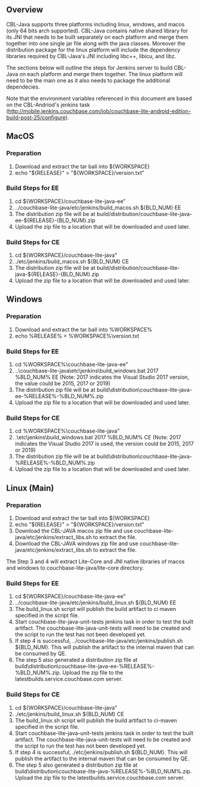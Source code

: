 ## Overview

CBL-Java supports three platforms including linux, windows, and macos (only 64 bits arch supported). CBL-Java contains native shared library for its JNI that needs to be built separately on each platform and merge them together into one single jar file along with the java classes. Moreover the distribution package for the linux platform will include the dependency libraries required by CBL-Java's JNI including libc++, libicu, and libz.

The sections below will outline the steps for Jenkins server to build CBL-Java on each platform and merge them together. The linux platform will need to be the main one as it also needs to package the additional dependecies.

Note that the environment variables referenced in this document are based on the CBL-Andriod's jenkins task (http://mobile.jenkins.couchbase.com/job/couchbase-lite-android-edition-build-post-25/configure).

## MacOS

### Preparation
1. Download and extract the tar ball into ${WORKSPACE}
2. echo "${RELEASE}" > "${WORKSPACE}/version.txt"

### Build Steps for EE
1. cd ${WORKSPACE}/couchbase-lite-java-ee"
2. ../couchbase-lite-java/etc/jenkins/build_macos.sh ${BLD_NUM} EE
3. The distribution zip file will be at build/distribution/couchbase-lite-java-ee-${RELEASE}-{BLD_NUM}.zip
4. Upload the zip file to a location that will be downloaded and used later.

### Build Steps for CE
1. cd ${WORKSPACE}/couchbase-lite-java"
2. ./etc/jenkins/build_macos.sh ${BLD_NUM} CE
3. The distribution zip file will be at build/distribution/couchbase-lite-java-${RELEASE}-{BLD_NUM}.zip
4. Upload the zip file to a location that will be downloaded and used later.

## Windows

### Preparation
1. Download and extract the tar ball into %WORKSPACE%
2. echo %RELEASE% > %WORKSPACE%\version.txt

### Build Steps for EE
1. cd %WORKSPACE%\couchbase-lite-java-ee"
2. ..\couchbase-lite-java\etc\jenkins\build_windows.bat 2017 %BLD_NUM% EE (Note: 2017 indicates the Visual Studio 2017 version, the value could be 2015, 2017 or 2019)
3. The distribution zip file will be at build\distribution\couchbase-lite-java-ee-%RELEASE%-%BLD_NUM%.zip
4. Upload the zip file to a location that will be downloaded and used later.

### Build Steps for CE
1. cd %WORKSPACE%\couchbase-lite-java"
2. .\etc\jenkins\build_windows.bat 2017 %BLD_NUM% CE (Note: 2017 indicates the Visual Studio 2017 is used, the version could be 2015, 2017 or 2019)
3. The distribution zip file will be at build\distribution\couchbase-lite-java-%RELEASE%-%BLD_NUM%.zip
4. Upload the zip file to a location that will be downloaded and used later.

## Linux (Main)

### Preparation
1. Download and extract the tar ball into ${WORKSPACE}
2. echo "${RELEASE}" > "${WORKSPACE}/version.txt"
3. Download the CBL-JAVA macos zip file and use couchbase-lite-java/etc/jenkins/extract_libs.sh <zip file> <path-to-couchbase-lite-java> to extract the file.
4. Download the CBL-JAVA windows zip file and use couchbase-lite-java/etc/jenkins/extract_libs.sh <zip file> <path-to-couchbase-lite-java> to extract the file.

The Step 3 and 4 will extract Lite-Core and JNI native libraries of macos and windows to couchbase-lite-java/lite-core directory.

### Build Steps for EE
1. cd ${WORKSPACE}/couchbase-lite-java-ee"
2. ../couchbase-lite-java/etc/jenkins/build_linux.sh ${BLD_NUM} EE
3. The build_linux.sh script will publish the build artifact to ci maven specified in the script file.
4. Start couchbase-lite-java-unit-tests jenkins task in order to test the built artifact. The couchbase-lite-java-unit-tests will need to be created and the script to run the test has not been developed yet.
5. If step 4 is successful, ../couchbase-lite-java/etc/jenkins/publish.sh ${BLD_NUM}. This will publish the artifact to the internal maven that can be consumed by QE.
6. The step 5 also generated a distribution zip file at build\distribution\couchbase-lite-java-ee-%RELEASE%-%BLD_NUM%.zip. Upload the zip file to the latestbuilds.service.couchbase.com server.

### Build Steps for CE
1. cd ${WORKSPACE}/couchbase-lite-java"
2. ./etc/jenkins/build_linux.sh ${BLD_NUM} CE
3. The build_linux.sh script will publish the build artifact to ci-maven specified in the script file.
4. Start couchbase-lite-java-unit-tests jenkins task in order to test the built artifact. The couchbase-lite-java-unit-tests will need to be created and the script to run the test has not been developed yet.
5. If step 4 is successful, ./etc/jenkins/publish.sh ${BLD_NUM}. This will publish the artifact to the internal maven that can be consumed by QE.
6. The step 5 also generated a distribution zip file at build\distribution\couchbase-lite-java-%RELEASE%-%BLD_NUM%.zip. Upload the zip file to the latestbuilds.service.couchbase.com server.